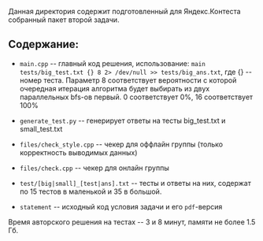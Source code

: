 Данная директория содержит подготовленный для Яндекс.Контеста собранный пакет второй задачи. 

## Содержание:

* `main.cpp` -- главный код решения, использование: `main tests/big_test.txt {} 8 2> /dev/null >> tests/big_ans.txt`, где {} -- номер теста. Параметр 8 соответствует вероятности с которой очередная итерация алгоритма будет выбирать из двух параллельных bfs-ов первый. 0 соответствует 0%, 16 соответствует 100% 

* `generate_test.py` -- генерирует ответы на тесты big_test.txt и small_test.txt

* `files/check_style.cpp` -- чекер для оффлайн группы (только корректность выводимых данных)

* `files/check.cpp` -- чекер для онлайн группы 

* `test/[big|small]_[test|ans].txt` -- тесты и ответы на них, содержат по 15 тестов в маленькой и 35 в большой.

* `statement` -- исходный код условия задачи и его `pdf`-версия

Время авторского решения на тестах -- 3 и 8 минут, памяти не более 1.5 Гб.